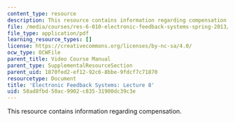 ```yaml
---
content_type: resource
description: This resource contains information regarding compensation.
file: /media/courses/res-6-010-electronic-feedback-systems-spring-2013/58ad8fbd50ac9902c83531900dc39c3e_MITRES_6-010S13_lec08.pdf
file_type: application/pdf
learning_resource_types: []
license: https://creativecommons.org/licenses/by-nc-sa/4.0/
ocw_type: OCWFile
parent_title: Video Course Manual
parent_type: SupplementalResourceSection
parent_uid: 1870fed2-ef12-92c6-8bbe-9fdcf7c71870
resourcetype: Document
title: 'Electronic Feedback Systems: Lecture 8'
uid: 58ad8fbd-50ac-9902-c835-31900dc39c3e
---
```

This resource contains information regarding compensation.